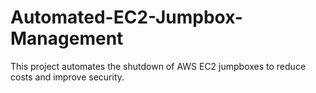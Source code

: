 # Automated-EC2-Jumpbox-Management
This project automates the shutdown of AWS EC2 jumpboxes to reduce costs and improve security.
